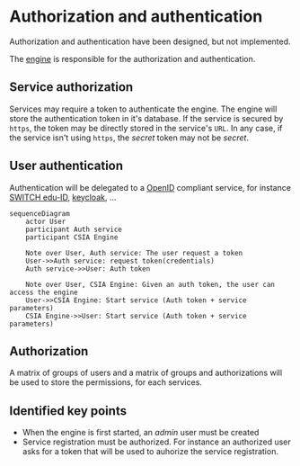 # Authorization and authentication

Authorization and authentication have been designed, but not implemented.

The [engine](./engine.md) is responsible for the authorization and authentication.

## Service authorization
Services may require a token to authenticate the engine. The engine will store the authentication token in it's database.
If the service is secured by `https`, the token may be directly stored in the service's `URL`. In any case, if the service isn't using `https`, the _secret_ token may not be _secret_.

## User authentication
Authentication will be delegated to a [OpenID](https://en.wikipedia.org/wiki/OpenID) compliant service, for instance
[SWITCH edu-ID](https://www.switch.ch/edu-id/), [keycloak](https://www.keycloak.org/), ...

```mermaid
sequenceDiagram
    actor User
    participant Auth service
    participant CSIA Engine

    Note over User, Auth service: The user request a token
    User->>Auth service: request token(credentials)
    Auth service->>User: Auth token

    Note over User, CSIA Engine: Given an auth token, the user can access the engine
    User->>CSIA Engine: Start service (Auth token + service parameters)
    CSIA Engine->>User: Start service (Auth token + service parameters)
```

## Authorization
A matrix of groups of users and a matrix of groups and authorizations will be used
to store the permissions, for each services.

## Identified key points
* When the engine is first started, an *admin* user must be created
* Service registration must be authorized. For instance an authorized user asks for a token that will be used to auhorize the service registration.
